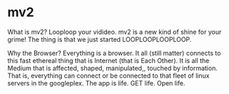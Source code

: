 mv2
===

What is mv2?
Looploop your vidideo. mv2 is a new kind of shine for your grime! The thing is that we just started LOOPLOOPLOOPLOOP.

Why the Browser?
Everything is a browser. It all (still matter) connects to this fast ethereal thing that is Internet (that is Each Other). It is all the Medium that is affected, shaped, manipulated,, touched by information. That is, everything can connect or be connected to that fleet of linux servers in the googleplex. The app is life. GET life. Open life.